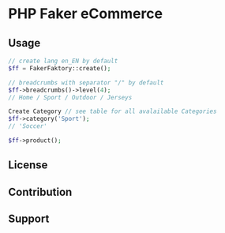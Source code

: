 # PHP Faker eCommerce

## Usage

```php
// create lang en_EN by default
$ff = FakerFaktory::create();

// breadcrumbs with separator "/" by default
$ff->breadcrumbs()->level(4);
// Home / Sport / Outdoor / Jerseys

Create Category // see table for all avalailable Categories
$ff->category('Sport');
// 'Soccer'

$ff->product();
```

## License

## Contribution

## Support
